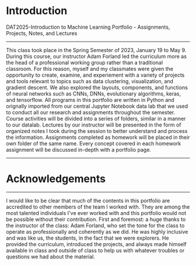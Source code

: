 # Introduction
DAT2025-Introduction to Machine Learning Portfolio - Assignments, Projects, Notes, and Lectures

---
This class took place in the Spring Semester of 2023, January 19 to May 9. During this course, our instructor Adam Forland led the curriculum more as the head of a professional working group rather than a traditional classroom. For this reason, myself and my classmates were given the opportunity to create, examine, and experiement with a variety of projects and tools relevant to topics such as data clustering, visualization, and gradient descent. We also explored the layouts, components, and functions of neural networks such as CNNs, DNNs, evolutionary algorithms, keras, and tensorflow. All programs in this portfolio are written in Python and orignally imported from our central Jupyter Notebook data lab that we used to conduct all our research and assignments throughout the semester. Course activities will be divided into a series of folders, similar in a manner to our datalab. Lectures by our instructor will be presented in the form of organized notes I took during the session to better understand and process the information. Assignments completed as homework will be placed in their own folder of the same name. Every concept covered in each homework assignment will be discussed in-depth with a portfolio page.

---
# Acknowledgements
---
I would like to be clear that much of the contents in this portfolio are accredited to other members of the team I worked with. They are among the most talented individuals I've ever worked with and this portfolio would not be possible without their contribution. First and foremost: a huge thanks to the instructor of the class: Adam Forland, who set the tone for the class to operate as professionally and coherently as we did. He was highly inclusive and was like us, the students, in the fact that we were explorers. He provided the curriculum, introduced the projects, and always made himself available in class and outside of class to help us with whatever troubles or questions we had about the material.

